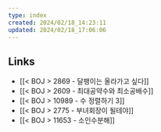 ```yaml
---
type: index
created: 2024/02/18_14:23:11
updated: 2024/02/18_17:06:06
---
```


## Links
- [[< BOJ > 2869 - 달팽이는 올라가고 싶다]]
- [[< BOJ > 2609 - 최대공약수와 최소공배수]]
- [[< BOJ > 10989 - 수 정렬하기 3]]
- [[< BOJ > 2775 - 부녀회장이 될테야]]
- [[< BOJ > 11653 - 소인수분해]]
